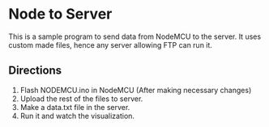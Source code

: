 # Node to Server

This is a sample program to send data from NodeMCU to the server.
It uses custom made files, hence any server allowing FTP can run it.

## Directions

1. Flash NODEMCU.ino in NodeMCU (After making necessary changes)
2. Upload the rest of the files to server.
3. Make a data.txt file in the server.
4. Run it and watch the visualization.
